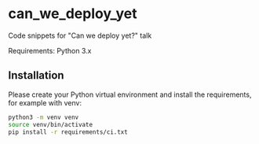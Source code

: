 # can_we_deploy_yet
Code snippets for "Can we deploy yet?" talk

Requirements: Python 3.x

## Installation

Please create your Python virtual environment and install the requirements, for example with venv:

```bash
python3 -m venv venv
source venv/bin/activate
pip install -r requirements/ci.txt
```
